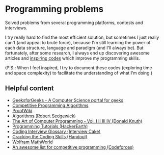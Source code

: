 # Programming problems

Solved problems from several programming platforms, contests and interviews.

I try really hard to find the most efficient solution, but sometimes I just really can't (and appeal to brute force), because I'm still learning the power of each data structure, language and paradigm (and I'll always be). But fortunately, after some research, I always end up discovering awesome articles and [inspiring codes](https://github.com/DanielBrito/programming-problems/tree/master/Inspiring%20Codes) which improve my programming skills.

(P.S.: When I feel inspired, I try to document these codes (exploring time and space complexity) to facilitate the understanding of what I'm doing.)

## Helpful content

* [GeeksforGeeks - A Computer Science portal for geeks](https://www.geeksforgeeks.org/)
* [Competitive Programming Algorithms](https://cp-algorithms.com/)
* [ProofWiki](https://proofwiki.org/wiki/Main_Page)
* [Algorithms (Robert Sedgewick)](https://algs4.cs.princeton.edu/home/)
* [The Art of Computer Programming - Vol. I II III IV (Donald Knuth)](https://docero.com.br/doc/eenxxn)
* [Programming Tutorials (HackerEarth)](https://www.hackerearth.com/practice/)
* [Coding Interview Glossary (Interview Cake)](https://www.interviewcake.com/glossary)
* [Cracking the Coding Skills (Handout)](https://miro.medium.com/max/5100/1*UsPt4i_tM99tWVWa2aa29g.png)
* [Wolfram MathWorld](http://mathworld.wolfram.com/)
* [An awesome list for competitive programming (Codeforces)](https://codeforces.com/blog/entry/23054)
